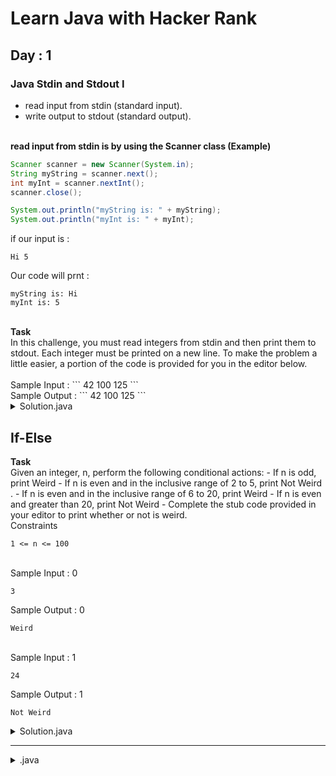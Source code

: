 # Learn Java with Hacker Rank

## Day : 1

###  Java Stdin and Stdout I

* read input from stdin (standard input).
* write output to stdout (standard output).
</br>
<b>read input from stdin is by using the Scanner class (Example)</b>

```java
Scanner scanner = new Scanner(System.in);
String myString = scanner.next();
int myInt = scanner.nextInt();
scanner.close();

System.out.println("myString is: " + myString);
System.out.println("myInt is: " + myInt);
```

if our input is :
```
Hi 5
```

Our code will prnt :
```
myString is: Hi
myInt is: 5
```

</br>
<b>Task</b></br>
In this challenge, you must read  integers from stdin and then print them to stdout. Each integer must be printed on a new line. To make the problem a little easier, a portion of the code is provided for you in the editor below.
</br>
</br>Sample Input :
```
42
100
125
```
</br>Sample Output :
```
42
100
125
```

<details>
<summary>Solution.java</summary>

```java
import java.util.Scanner;

public class Solution {
    public static void main(String[] args) {
        Scanner scanner = new Scanner(System.in);
        int userInput1 = scanner.nextInt();
        int userInput2 = scanner.nextInt();
        int userInput3 = scanner.nextInt();
        scanner.close();

        System.out.println(userInput1);
        System.out.println(userInput2);
        System.out.println(userInput3);
    }
}
```
</details>

## If-Else
<b>Task</b></br>
Given an integer, n, perform the following conditional actions:
    - If n is odd, print Weird
    - If n is even and in the inclusive range of 2 to 5, print Not Weird .
    - If n is even and in the inclusive range of 6 to 20, print Weird
    - If n is even and greater than 20, print Not Weird
    - Complete the stub code provided in your editor to print whether or not  is weird.
</br>Constraints
```
1 <= n <= 100
```

</br>Sample Input : 0
```
3
```

Sample Output : 0
```
Weird
```
</br>Sample Input : 1
```
24
```
Sample Output : 1
```
Not Weird
```

<details>
<summary>Solution.java</summary>

```java
import java.util.Scanner;

public class Solution {

    private static final Scanner scanner = new Scanner(System.in);
    public static void main(String[] args) {
        String result = "";
        int n = scanner.nextInt();
        scanner.skip("(\r\n|[\n\r\u2028\u2029\u0085])?");

        scanner.close();

        if(n % 2 == 1){
            result = "Weird";
        }if(n % 2 == 0){
            for(int i = 2; i <= 5; i++){
                if(n == i){
                    result = "Not Weird";
                }
            }
            for(int i = 6; i <= 20; i++){
                if(n == i){
                    result = "Weird";
                }
            }
            if(n > 20){
                result = "Not Weird";
            }
        }
        System.out.println(result);
    }
}
```
</details>

---

<details>
<summary>.java</summary>

```java

```
</details>